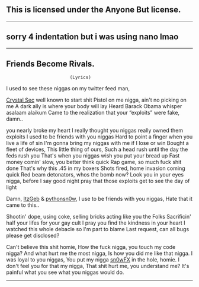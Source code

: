 ## This is licensed under the Anyone But license.
 
---
 
## sorry 4 indentation but i was using nano lmao

---
 	 
## Friends Become Rivals.
						    
						    (Lyrics)

I used to see these niggas on my twitter feed man,

[Crystal Sec](http://www.twitter.com/crystalsec_) well known to start shit
Pistol on me nigga, ain't no picking on me
A dark ally is where your body will lay
Heard Barack Obama whisper asalaam alaikum
Came to the realization that your “exploits” were fake, damn..

you nearly broke my heart
I really thought you niggas really owned them exploits
I used to be friends with you niggas
Hard to point a finger when you live a life of sin
I'm gonna bring my niggas with me if I lose or win
Bought a fleet of devices,
This little thing of ours,
Such a head rush until the day the feds rush you
That's when you niggas wish you put your bread up
Fast money comin' slow, you better think quick
Rap game, so much fuck shit done
That's why this .45 in my boxers
Shots fired, home invasion coming quick
Red beam detonators, whos the bomb now?
Look you in your eyes nigga, before I say good night
pray that those exploits get to see the day of light

Damn, [ItzGeb](http://www.twitter.com/ItzGeb) & [pythonsn0w](http://www.twitter.com/pythonsn0w), I use to be friends with you niggas,
Hate that it came to this..

Shootin' dope, using coke, selling bricks acting like you the Folks
Sacrificin' half your lifes for your gay cult
I pray you find the kindness in your heart
I watched this whole debacle so I'm part to blame
Last request, can all bugs please get disclosed?

Can't believe this shit homie,
How the fuck nigga, you touch my code nigga?
And what hurt me the most nigga,
Is how you did me like that nigga.
I was loyal to you niggas,
You put my nigga [sn0wFX](http://www.twitter.com/sn0wFX) in the hole, homie.
I don't feel you for that my nigga,
That shit hurt me, you understand me?
It's painful what you see what you niggas would do.

---
